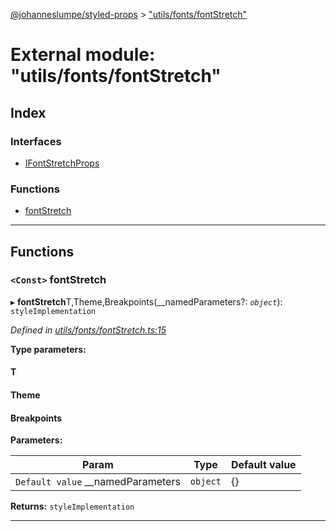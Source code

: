 [@johanneslumpe/styled-props](../README.md) > ["utils/fonts/fontStretch"](../modules/_utils_fonts_fontstretch_.md)

# External module: "utils/fonts/fontStretch"

## Index

### Interfaces

* [IFontStretchProps](../interfaces/_utils_fonts_fontstretch_.ifontstretchprops.md)

### Functions

* [fontStretch](_utils_fonts_fontstretch_.md#fontstretch)

---

## Functions

<a id="fontstretch"></a>

### `<Const>` fontStretch

▸ **fontStretch**T,Theme,Breakpoints(__namedParameters?: *`object`*): `styleImplementation`

*Defined in [utils/fonts/fontStretch.ts:15](https://github.com/johanneslumpe/styled-props/blob/3abf398/src/utils/fonts/fontStretch.ts#L15)*

**Type parameters:**

#### T 
#### Theme 
#### Breakpoints 
**Parameters:**

| Param | Type | Default value |
| ------ | ------ | ------ |
| `Default value` __namedParameters | `object` |  {} |

**Returns:** `styleImplementation`

___


